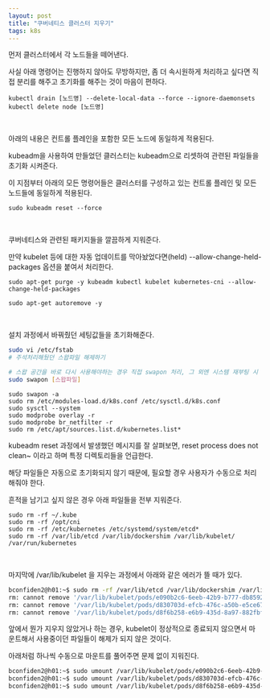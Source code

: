```yaml
---
layout: post
title: "쿠버네티스 클러스터 지우기"
tags: k8s
---
```


먼저 클러스터에서 각 노드들을 떼어낸다.

사실 아래 명령어는 진행하지 않아도 무방하지만, 좀 더 속시원하게 처리하고 싶다면 직접 분리를 해주고 초기화를 해주는 것이 마음이 편하다.
```
kubectl drain [노드명] --delete-local-data --force --ignore-daemonsets
kubectl delete node [노드명]
```
<br>

아래의 내용은 컨트롤 플레인을 포함한 모든 노드에 동일하게 적용된다.

kubeadm을 사용하여 만들었던 클러스터는 kubeadm으로 리셋하여 관련된 파일들을 초기화 시켜준다.

이 지점부터 아래의 모든 명령어들은 클러스터를 구성하고 있는 컨트롤 플레인 및 모든 노드들에 동일하게 적용된다.
```
sudo kubeadm reset --force
```
<br>

쿠버네티스와 관련된 패키지들을 깔끔하게 지워준다.

만약 kubelet 등에 대한 자동 업데이트를 막아놨었다면(held) --allow-change-held-packages 옵션을 붙여서 처리한다.
```
sudo apt-get purge -y kubeadm kubectl kubelet kubernetes-cni --allow-change-held-packages
```
```
sudo apt-get autoremove -y
```
<br>

설치 과정에서 바꿔줬던 세팅값들을 초기화해준다.
```bash
sudo vi /etc/fstab
# 주석처리해뒀던 스왑파일 해제하기

# 스왑 공간을 바로 다시 사용해야하는 경우 직접 swapon 처리, 그 외엔 시스템 재부팅 시 알아서 다시 켜짐
sudo swapon [스왑파일]
```
```
sudo swapon -a
sudo rm /etc/modules-load.d/k8s.conf /etc/sysctl.d/k8s.conf
sudo sysctl --system
sudo modprobe overlay -r
sudo modprobe br_netfilter -r
sudo rm /etc/apt/sources.list.d/kubernetes.list*
```

kubeadm reset 과정에서 발생했던 메시지를 잘 살펴보면, reset process does not clean~ 이라고 하며 특정 디렉토리들을 언급한다.

해당 파일들은 자동으로 초기화되지 않기 때문에, 필요할 경우 사용자가 수동으로 처리해줘야 한다.

흔적을 남기고 싶지 않은 경우 아래 파일들을 전부 지워준다.
```
sudo rm -rf ~/.kube
sudo rm -rf /opt/cni
sudo rm -rf /etc/kubernetes /etc/systemd/system/etcd*
sudo rm -rf /var/lib/etcd /var/lib/dockershim /var/lib/kubelet/ /var/run/kubernetes
```
<br>

마지막에 /var/lib/kubelet 을 지우는 과정에서 아래와 같은 에러가 뜰 때가 있다.

```bash
bconfiden2@h01:~$ sudo rm -rf /var/lib/etcd /var/lib/dockershim /var/lib/kubelet/ /var/run/kubernetes
rm: cannot remove '/var/lib/kubelet/pods/e090b2c6-6eeb-42b9-b777-db85923fcd1e/volumes/kubernetes.io~projected/kube-api-access-d97q7': Device or resource busy
rm: cannot remove '/var/lib/kubelet/pods/d830703d-efcb-476c-a50b-e5ce67765d7c/volumes/kubernetes.io~projected/kube-api-access-4mlpj': Device or resource busy
rm: cannot remove '/var/lib/kubelet/pods/d8f6b258-e6b9-435d-8a97-882fbff576f6/volumes/kubernetes.io~projected/kube-api-access-mpb8c': Device or resource busy
```

앞에서 뭔가 지우지 않았거나 하는 경우, kubelet이 정상적으로 종료되지 않으면서 마운트해서 사용중이던 파일들이 해제가 되지 않은 것이다.

아래처럼 하나씩 수동으로 마운트를 풀어주면 문제 없이 지워진다.

```bash
bconfiden2@h01:~$ sudo umount /var/lib/kubelet/pods/e090b2c6-6eeb-42b9-b777-db85923fcd1e/volumes/kubernetes.io~projected/kube-api-access-d97q7
bconfiden2@h01:~$ sudo umount /var/lib/kubelet/pods/d830703d-efcb-476c-a50b-e5ce67765d7c/volumes/kubernetes.io~projected/kube-api-access-4mlpj
bconfiden2@h01:~$ sudo umount /var/lib/kubelet/pods/d8f6b258-e6b9-435d-8a97-882fbff576f6/volumes/kubernetes.io~projected/kube-api-access-mpb8c
```